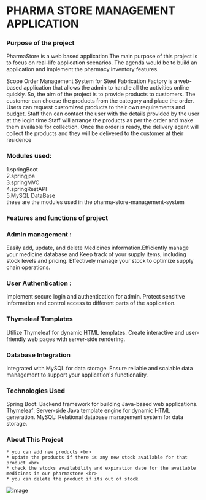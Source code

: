 # PHARMA STORE MANAGEMENT APPLICATION

### Purpose of the project
PharmaStore is a web based application.The main purpose of this project is to focus on real-life application scenarios. The agenda would be to build an application and implement the pharmacy inventory features.

Scope 
Order Management System for Steel Fabrication Factory is a web-based application that allows the admin to handle all the activities online quickly.
So, the aim of the project is to provide products to customers. The customer can choose the products from the category and place the order. Users can request customized products to their own requirements and budget. Staff then can contact the user with the details provided by the user at the login time
Staff will arrange the products as per the order and make them available for collection.
Once the order is ready, the delivery agent will collect the products and they will be delivered to the customer at their residence

### Modules used:

1.springBoot <br>
2.springjpa <br>
3.springMVC <br>
4.springRestAPI <br>
5.MySQL DataBase <br>
these are the modules used in the pharma-store-management-system

### Features and functions of project

### Admin management :
Easily add, update, and delete Medicines information.Efficiently manage your medicine database and Keep track of your supply items, including stock levels and pricing. Effectively manage your stock to optimize supply chain operations.

### User Authentication :
Implement secure login and authentication for admin. Protect sensitive information and control access to different parts of the application.

### Thymeleaf Templates
Utilize Thymeleaf for dynamic HTML templates. Create interactive and user-friendly web pages with server-side rendering.

### Database Integration
Integrated with MySQL for data storage. Ensure reliable and scalable data management to support your application's functionality.

### Technologies Used
Spring Boot: Backend framework for building Java-based web applications.
Thymeleaf: Server-side Java template engine for dynamic HTML generation.
MySQL: Relational database management system for data storage.

### About This Project
```
* you can add new products <br>
* update the products if there is any new stock available for that product <br>
* check the stocks availability and expiration date for the available medicines in our pharmastore <br>
* you can delete the product if its out of stock
```



![image](https://github.com/02ARTHI/Pharma-Store-Management-System/assets/164236172/cf46c633-01e7-4d49-8485-26d5e3fbd947)

